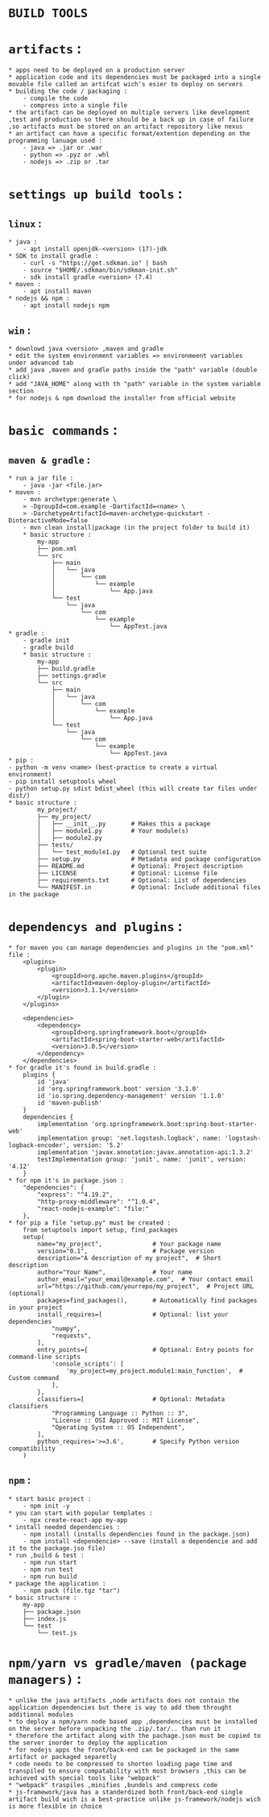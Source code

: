 # `BUILD TOOLS`

# `artifacts` :

    * apps need to be deployed on a production server 
    * application code and its dependencies must be packaged into a single movable file called an artifcat wich's esier to deploy on servers 
    * building the code / packaging :
        - compile the code
        - compress into a single file
    * the artifact can be deployed on multiple servers like development ,test and production so there should be a back up in case of failure ,so artifacts must be stored on an artifact repository like nexus
    * an artifact can have a specific format/extention depending on the programming lanuage used :
        - java => .jar or .war 
        - python => .pyz or .whl
        - nodejs => .zip or .tar

# `settings up build tools` :

## `linux` :

    * java :
		- apt install openjdk-<version> (17)-jdk
	* SDK to install gradle :
		- curl -s "https://get.sdkman.io" | bash
		- source "$HOME/.sdkman/bin/sdkman-init.sh"
		- sdk install gradle <version> (7.4)
    * maven :
        - apt install maven
    * nodejs && npm :
        - apt install nodejs npm

## `win` :

    * downlowd java <version> ,maven and gradle 
    * edit the system environment variables => environmeent variables under advanced tab 
    * add java ,maven and gradle paths inside the "path" variable (double click)
    * add "JAVA_HOME" along with th "path" variable in the system variable section
    * for nodejs & npm download the installer from official website 

# `basic commands` :

## `maven & gradle` :
    * run a jar file :
        - java -jar <file.jar>
    * maven :
        - mvn archetype:generate \
        > -DgroupId=com.example -DartifactId=<name> \ 
        > -DarchetypeArtifactId=maven-archetype-quickstart -DinteractiveMode=false
        - mvn clean install|package (in the project folder to build it)
        * basic structure :  
            my-app
            ├── pom.xml
            └── src
                ├── main
                │   └── java
                │       └── com
                │           └── example
                │               └── App.java
                └── test
                    └── java
                        └── com
                            └── example
                                └── AppTest.java
    * gradle :
        - gradle init
        - gradle build
        * basic structure :
            my-app
            ├── build.gradle
            ├── settings.gradle
            └── src
                ├── main
                │   └── java
                │       └── com
                │           └── example
                │               └── App.java
                └── test
                    └── java
                        └── com
                            └── example
                                └── AppTest.java
    * pip :
    - python -m venv <name> (best-practice to create a virtual environment)
    - pip install setuptools wheel
    - python setup.py sdist bdist_wheel (this will create tar files under dist/)
    * basic structure :
            my_project/
            ├── my_project/
            │   ├── __init__.py       # Makes this a package
            │   ├── module1.py        # Your module(s)
            │   ├── module2.py
            ├── tests/
            │   └── test_module1.py   # Optional test suite
            ├── setup.py              # Metadata and package configuration
            ├── README.md             # Optional: Project description
            ├── LICENSE               # Optional: License file
            ├── requirements.txt      # Optional: List of dependencies
            └── MANIFEST.in           # Optional: Include additional files in the package
        


# `dependencys and plugins` :

    * for maven you can manage dependencies and plugins in the "pom.xml" file :
        <plugins>
            <plugin>
				<groupId>org.apche.maven.plugins</groupId>
				<artifactId>maven-deploy-plugin</artifactId>
				<version>3.1.1</version>
			</plugin>
        </plugins>

        <dependencies>
            <dependency>
                <groupId>org.springframework.boot</groupId>
                <artifactId>spring-boot-starter-web</artifactId>
                <version>3.0.5</version>
            </dependency>
        </dependencies>
    * for gradle it's found in build.gradle :
        plugins {
            id 'java'
            id 'org.springframework.boot' version '3.1.0'
            id 'io.spring.dependency-management' version '1.1.0'
            id 'maven-publish'
        }
        dependencies {
            implementation 'org.springframework.boot:spring-boot-starter-web'
            implementation group: 'net.logstash.logback', name: 'logstash-logback-encoder', version: '5.2'
            implementation 'javax.annotation:javax.annotation-api:1.3.2'
            testImplementation group: 'junit', name: 'junit', version: '4.12'
        }
    * for npm it's in package.json :
        "dependencies": {
            "express": "^4.19.2",
            "http-proxy-middleware": "^1.0.4",
            "react-nodejs-example": "file:"
        },      
    * for pip a file "setup.py" must be created :
        from setuptools import setup, find_packages
        setup(
            name="my_project",              # Your package name
            version="0.1",                  # Package version
            description="A description of my project",  # Short description
            author="Your Name",             # Your name
            author_email="your_email@example.com",  # Your contact email
            url="https://github.com/yourrepo/my_project",  # Project URL (optional)
            packages=find_packages(),       # Automatically find packages in your project
            install_requires=[              # Optional: list your dependencies
                "numpy",
                "requests",
            ],
            entry_points={                  # Optional: Entry points for command-line scripts
                'console_scripts': [
                    'my_project=my_project.module1:main_function',  # Custom command
                ],
            },
            classifiers=[                   # Optional: Metadata classifiers
                "Programming Language :: Python :: 3",
                "License :: OSI Approved :: MIT License",
                "Operating System :: OS Independent",
            ],
            python_requires='>=3.6',        # Specify Python version compatibility
        )
        



## `npm` :
    
    * start basic project :
        - npm init -y 
    * you can start with popular templates :
        - npx create-react-app my-app
    * install needed dependencies :
        - npm install (installs dependencies found in the package.json)
        - npm install <dependencie> --save (install a dependencie and add it to the package.jso file)
    * run ,build & test :
        - npm run start
        - npm run test
        - npm run build
    * package the application :
        - npm pack (file.tgz "tar")
    * basic structure :
        my-app
        ├── package.json
        ├── index.js
        └── test
            └── test.js

# `npm/yarn vs gradle/maven (package managers)` :

    * unlike the java artifacts ,node artifacts does not contain the application dependencies but there is way to add them throught additional modules
    * to deploy a npm/yarn node based app ,dependencies must be installed on the server before unpacking the .zip/.tar/.. than run it
    * therefore the artifact along with the pachage.json must be copied to the server inorder to deploy the application
    * for nodejs apps the front/back-end can be packaged in the same artifact or packaged separetly   
    * code needs to be compressed to shorten loading page time and transpiled to ensure compatability with most browsers ,this can be achieved with special tools like "webpack" 
    * "webpack" traspiles ,minifies ,bundels and compress code
    * js-framework/java has a standerdized both front/back-end single artifact build wich is a best-practice unlike js-framework/nodejs wich is more flexible in choice
